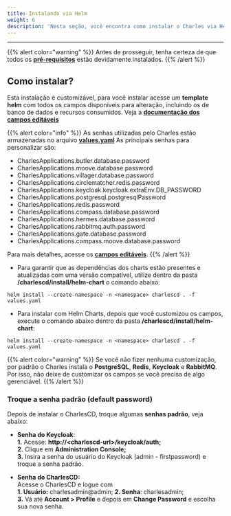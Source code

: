 ```yaml
---
title: Instalando via Helm
weight: 6
description: 'Nesta seção, você encontra como instalar o Charles via Helm.'
---
```


---

{{% alert color="warning" %}}
Antes de prosseguir, tenha certeza de que todos os [**pré-requisitos**](/pt/primeiros-passos/instalando-o-charles/visão-geral/) estão devidamente instalados.
{{% /alert %}}

## **Como instalar?**

Esta instalação é customizável, para você instalar acesse um **template helm** com todos os campos disponíveis para alteração, incluindo os de banco de dados e recursos consumidos. Veja a [**documentação dos campos editáveis**](https://github.com/ZupIT/charlescd/tree/master/install/helm-chart) 

{{% alert color="info" %}}
As senhas utilizadas pelo Charles estão armazenadas no arquivo [**values.yaml**](https://github.com/ZupIT/charlescd/blob/main/install/helm-chart/values.yaml) As principais senhas para personalizar são:

* CharlesApplications.butler.database.password
* CharlesApplications.moove.database.password
* CharlesApplications.villager.database.password
* CharlesApplications.circlematcher.redis.password
* CharlesApplications.keycloak.keycloak.extraEnv.DB_PASSWORD
* CharlesApplications.postgresql.postgresqlPassword
* CharlesApplications.redis.password
* CharlesApplications.compass.database.password
* CharlesApplications.hermes.database.password
* CharlesApplications.rabbitmq.auth.password
* CharlesApplications.gate.database.password
* CharlesApplications.compass.moove.database.password

Para mais detalhes, acesse os [**campos editáveis**](https://github.com/ZupIT/charlescd/tree/master/install/helm-chart).
{{% /alert %}}

- Para garantir que as dependências dos charts estão presentes e atualizadas com uma versão compatível, utilize dentro da pasta  **/charlescd/install/helm-chart**  o comando abaixo:  
 
```text
helm install --create-namespace -n <namespace> charlescd . -f values.yaml
```

- Para instalar com Helm Charts,  depois que você customizou os campos, execute o comando abaixo dentro da pasta **/charlescd/install/helm-chart**: 

```
helm install --create-namespace -n <namespace> charlescd . -f values.yaml
```

{{% alert color="warning" %}}
Se você não fizer nenhuma customização, por padrão o Charles instala o **PostgreSQL**, **Redis**, **Keycloak** e **RabbitMQ**.  Por isso, não deixe de customizar os campos se você precisa de algo gerenciável. 
{{% /alert %}}

### **Troque a senha padrão \(default password\)** 

Depois de instalar o CharlesCD, troque algumas **senhas padrão**, veja abaixo: 

- **Senha do Keycloak**:   
**1.** Acesse: **http://&lt;charlescd-url&gt;/keycloak/auth;**  
**2.** Clique em **Administration Console;**   
**3.**  Insira a senha do usuário do Keycloak \(admin - firstpassword\) e troque a senha padrão.

- **Senha do CharlesCD:**  
Acesse o CharlesCD e logue com  
**1. Usuário:** charlesadmin@admin; 
**2. Senha**: charlesadmin;  
**3.** Vá até **Account &gt; Profile** e depois em **Change Password** e escolha sua nova senha.
